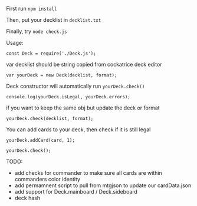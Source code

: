 First run <code>npm install</code>

Then, put your decklist in <code>decklist.txt</code>

Finally, try <code>node check.js</code>

Usage:

<code>const Deck = require('./Deck.js');</code>
  
var decklist should be string copied from cockatrice deck editor

<code>var yourDeck = new Deck(decklist, format);</code>
  
Deck constructor will automatically run <code>yourDeck.check()</code>

<code>console.log(yourDeck.isLegal, yourDeck.errors);</code>
  
if you want to keep the same obj but update the deck or format

<code>yourDeck.check(decklist, format);</code>
  
You can add cards to your deck, then check if it is still legal

<code>yourDeck.addCard(card, 1);</code>

<code>yourDeck.check();</code>


TODO:
- add checks for commander to make sure all cards are within commanders color identity 
- add permamnent script to pull from mtgjson to update our cardData.json
- add support for Deck.mainboard / Deck.sideboard
- deck hash
